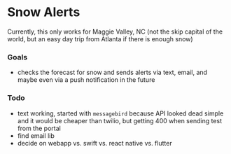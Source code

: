 # Snow Alerts

Currently, this only works for Maggie Valley, NC (not the skip capital of the world, but an easy day trip from Atlanta if there is enough snow)

### Goals
- checks the forecast for snow and sends alerts via text, email, and maybe even via a push notification in the future

### Todo
- text working, started with `messagebird` because API looked dead simple and it would be cheaper than twilio, but getting 400 when sending test from the portal
- find email lib
- decide on webapp vs. swift vs. react native vs. flutter